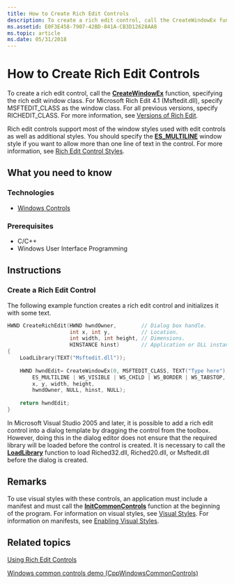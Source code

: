 ```yaml
---
title: How to Create Rich Edit Controls
description: To create a rich edit control, call the CreateWindowEx function, specifying the rich edit window class.
ms.assetid: E0F3E458-7907-42BD-841A-CB3D12628AA8
ms.topic: article
ms.date: 05/31/2018
---
```


# How to Create Rich Edit Controls

To create a rich edit control, call the [**CreateWindowEx**](https://docs.microsoft.com/windows/desktop/api/winuser/nf-winuser-createwindowexa) function, specifying the rich edit window class. For Microsoft Rich Edit 4.1 (Msftedit.dll), specify MSFTEDIT\_CLASS as the window class. For all previous versions, specify RICHEDIT\_CLASS. For more information, see [Versions of Rich Edit](about-rich-edit-controls.md).

Rich edit controls support most of the window styles used with edit controls as well as additional styles. You should specify the [**ES\_MULTILINE**](edit-control-styles.md) window style if you want to allow more than one line of text in the control. For more information, see [Rich Edit Control Styles](rich-edit-control-styles.md).

## What you need to know

### Technologies

-   [Windows Controls](window-controls.md)

### Prerequisites

-   C/C++
-   Windows User Interface Programming

## Instructions

### Create a Rich Edit Control

The following example function creates a rich edit control and initializes it with some text.


```C++
HWND CreateRichEdit(HWND hwndOwner,        // Dialog box handle.
                    int x, int y,          // Location.
                    int width, int height, // Dimensions.
                    HINSTANCE hinst)       // Application or DLL instance.
{
    LoadLibrary(TEXT("Msftedit.dll"));
    
    HWND hwndEdit= CreateWindowEx(0, MSFTEDIT_CLASS, TEXT("Type here"),
        ES_MULTILINE | WS_VISIBLE | WS_CHILD | WS_BORDER | WS_TABSTOP, 
        x, y, width, height, 
        hwndOwner, NULL, hinst, NULL);
        
    return hwndEdit;
}
```



In Microsoft Visual Studio 2005 and later, it is possible to add a rich edit control into a dialog template by dragging the control from the toolbox. However, doing this in the dialog editor does not ensure that the required library will be loaded before the control is created. It is necessary to call the [**LoadLibrary**](https://docs.microsoft.com/windows/desktop/api/libloaderapi/nf-libloaderapi-loadlibrarya) function to load Riched32.dll, Riched20.dll, or Msftedit.dll before the dialog is created.

## Remarks

To use visual styles with these controls, an application must include a manifest and must call the [**InitCommonControls**](/windows/desktop/api/Commctrl/nf-commctrl-initcommoncontrols) function at the beginning of the program. For information on visual styles, see [Visual Styles](themes-overview.md). For information on manifests, see [Enabling Visual Styles](cookbook-overview.md).

## Related topics

<dl> <dt>

[Using Rich Edit Controls](using-rich-edit-controls.md)
</dt> <dt>

[Windows common controls demo (CppWindowsCommonControls)](https://code.msdn.microsoft.com/CppWindowsCommonControls-9ea0de64)
</dt> </dl>

 

 




